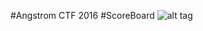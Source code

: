 #Angstrom CTF 2016
#ScoreBoard
![alt tag](https://github.com/MrMugiwara/WriteupsCTF/blob/master/AngstromCTF/AngstromCTF.png)
